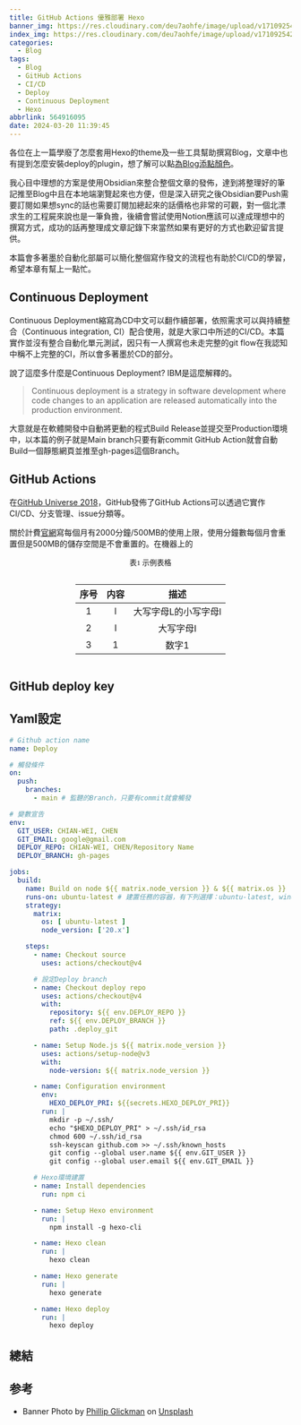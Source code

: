 ```yaml
---
title: GitHub Actions 優雅部署 Hexo
banner_img: https://res.cloudinary.com/deu7aohfe/image/upload/v1710925423/20240320564916095/cfdjsyquwggf2czxtxoz.webp
index_img: https://res.cloudinary.com/deu7aohfe/image/upload/v1710925423/20240320564916095/cfdjsyquwggf2czxtxoz.webp
categories:
  - Blog
tags:
  - Blog
  - GitHub Actions
  - CI/CD
  - Deploy
  - Continuous Deployment
  - Hexo
abbrlink: 564916095
date: 2024-03-20 11:39:45
---
```

各位在上一篇學廢了怎麼套用Hexo的theme及一些工具幫助撰寫Blog，文章中也有提到怎麼安裝deploy的plugin，想了解可以點[為Blog添點顏色](https://awilab.com/202402233632500070/)。

我心目中理想的方案是使用Obsidian來整合整個文章的發佈，達到將整理好的筆記推至Blog中且在本地端瀏覽起來也方便，但是深入研究之後Obsidian要Push需要訂閱如果想sync的話也需要訂閱加總起來的話價格也非常的可觀，對一個北漂求生的工程屍來說也是一筆負擔，後續會嘗試使用Notion應該可以達成理想中的撰寫方式，成功的話再整理成文章記錄下來當然如果有更好的方式也歡迎留言提供。

本篇會多著墨於自動化部屬可以簡化整個寫作發文的流程也有助於CI/CD的學習，希望本章有幫上一點忙。

## Continuous Deployment
Continuous Deployment縮寫為CD中文可以翻作續部署，依照需求可以與持續整合（Continuous integration, CI）配合使用，就是大家口中所述的CI/CD。本篇實作並沒有整合自動化單元測試，因只有一人撰寫也未走完整的git flow在我認知中稱不上完整的CI，所以會多著墨於CD的部分。

說了這麼多什麼是Continuous Deployment? IBM是這麼解釋的。

> Continuous deployment is a strategy in software development where code changes to an application are released automatically into the production environment.

大意就是在軟體開發中自動將更動的程式Build Release並提交至Production環境中，以本篇的例子就是Main branch只要有新commit GitHub Action就會自動Build一個靜態網頁並推至gh-pages這個Branch。

## GitHub Actions
在[GitHub Universe 2018](https://githubuniverse.com/)，GitHub發佈了GitHub Actions可以透過它實作CI/CD、分支管理、issue分類等。

關於計費[官網](https://docs.github.com/en/billing/managing-billing-for-github-actions/about-billing-for-github-actions)寫每個月有2000分鐘/500MB的使用上限，使用分鐘數每個月會重置但是500MB的儲存空間是不會重置的。在機器上的

<style>
.center 
{
  width: auto;
  display: table;
  margin-left: auto;
  margin-right: auto;
}
</style>

<p align="center"><font face="黑体" size=2.>表1 示例表格</font></p>

<div class="center">

|   序号   |   内容  |        描述         |
|  :---:  |  :---:  |  :---------------:  |
|    1    |    l    |  大写字母L的小写字母l |
|    2    |    I    |      大写字母I       |
|    3    |    1    |        数字1       |

</div>

## GitHub deploy key

## Yaml設定

```yaml
# Github action name
name: Deploy

# 觸發條件
on:
  push:
    branches:
      - main # 監聽的Branch，只要有commit就會觸發

# 變數宣告
env:
  GIT_USER: CHIAN-WEI, CHEN
  GIT_EMAIL: google@gmail.com
  DEPLOY_REPO: CHIAN-WEI, CHEN/Repository Name
  DEPLOY_BRANCH: gh-pages

jobs:
  build:
    name: Build on node ${{ matrix.node_version }} & ${{ matrix.os }}
    runs-on: ubuntu-latest # 建置任務的容器，有下列選擇：ubuntu-latest, windows-latest, macos-latest
    strategy:
      matrix:
        os: [ ubuntu-latest ]
        node_version: ['20.x']

    steps:
      - name: Checkout source
        uses: actions/checkout@v4

      # 設定Deploy branch
      - name: Checkout deploy repo
        uses: actions/checkout@v4
        with:
          repository: ${{ env.DEPLOY_REPO }}
          ref: ${{ env.DEPLOY_BRANCH }}
          path: .deploy_git

      - name: Setup Node.js ${{ matrix.node_version }}
        uses: actions/setup-node@v3
        with:
          node-version: ${{ matrix.node_version }}

      - name: Configuration environment
        env:
          HEXO_DEPLOY_PRI: ${{secrets.HEXO_DEPLOY_PRI}}
        run: |
          mkdir -p ~/.ssh/
          echo "$HEXO_DEPLOY_PRI" > ~/.ssh/id_rsa
          chmod 600 ~/.ssh/id_rsa
          ssh-keyscan github.com >> ~/.ssh/known_hosts
          git config --global user.name ${{ env.GIT_USER }}
          git config --global user.email ${{ env.GIT_EMAIL }}

      # Hexo環境建置
      - name: Install dependencies
        run: npm ci

      - name: Setup Hexo environment
        run: |
          npm install -g hexo-cli

      - name: Hexo clean
        run: |
          hexo clean

      - name: Hexo generate
        run: |
          hexo generate

      - name: Hexo deploy
        run: |
          hexo deploy
```

## 總結

## 参考
- Banner Photo by <a href="https://unsplash.com/@phillipglickman?utm_content=creditCopyText&utm_medium=referral&utm_source=unsplash">Phillip Glickman</a> on <a href="https://unsplash.com/photos/green-and-multicolored-robot-figurine-2umO15jsZKM?utm_content=creditCopyText&utm_medium=referral&utm_source=unsplash">Unsplash</a>
  
  
